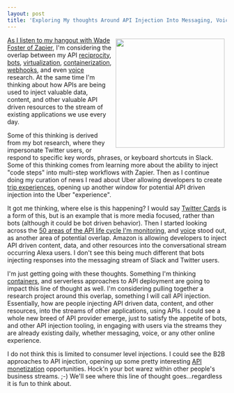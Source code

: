 ```yaml
---
layout: post
title: 'Exploring My thoughts Around API Injection Into Messaging, Voice, And Other Online Experiences'
---
```

<p><img style="padding: 5px;" src="https://s3.amazonaws.com/kinlane-productions/bw-icons/bw-api-injection.png" alt="" width="250" align="right" /></p>
<p><a href="http://apievangelist.com/2016/02/23/my-hangout-with-wade-foster-of-zapier-its-about-the-process/">As I listen to my hangout with Wade Foster of Zapier</a>, I'm considering the overlap between my API <a href="http://reciprocity.apievangelist.com/">reciprocity</a>, <a href="http://bots.apievangelist.com/">bots</a>, <a href="http://virtualization.apievangelist.com/">virtualization</a>, <a href="http://containerization.apievangelist.com/">containerization</a>, <a href="http://webhooks.apievangelist.com/">webhooks</a>, and even <a href="http://voice.apievangelist.com/">voice</a> research. At the same time I'm thinking about how APIs are being used to inject valuable data, content, and other valuable API driven resources to the stream of existing applications we use every day.&nbsp;</p>
<p>Some of this thinking is derived from my bot research, where they impersonate Twitter users, or respond to specific key words, phrases, or keyboard shortcuts in Slack. Some of this thinking comes from learning more about the ability to inject "code steps" into multi-step workflows with Zapier. Then as I continue doing my curation of news I read about Uber allowing developers to create <a href="https://developer.uber.com/docs/tutorial-trip-experiences">trip experiences</a>, opening up another window for potential API driven injection into the Uber "experience".&nbsp;</p>
<p>It got me thinking, where else is this happening? I would say <a href="https://dev.twitter.com/cards/overview">Twitter Cards</a> is a form of this, but is an example that is more media focused, rather than bots (although it could be bot driven behavior). Then I started looking across the <a href="http://apievangelist.com">50 areas of the API life cycle I'm monitoring</a>, and <a href="http://voice.apievangelist.com/">voice</a> stood out, as another area of potential overlap. Amazon is allowing developers to inject API driven content, data, and other resources into the conversational stream occurring Alexa users. I don't see this being much different that bots injecting responses into the messaging stream of Slack and Twitter users.</p>
<p>I'm just getting going with these thoughts. Something I'm thinking <a href="http://containers.apievangelist.com">containers</a>, and serverless approaches to API deployment are going to impact this line of thought as well. I'm considering pulling together a research project around this overlap, something I will call API injection. Essentially, how are people injecting API driven data, content, and other resources, into the streams of other applications, using APIs. I could see a whole new breed of API provider emerge, just to satisfy the appetite of bots, and other API injection tooling, in engaging with users via the streams they are already existing daily, whether messaging, voice, or any other online experience.</p>
<p>I do not think this is limited to consumer level injections. I could see the B2B approaches to API injection, opening up some pretty interesting <a href="http://monetization.apievangelist.com/">API monetization</a> opportunities. Hock'n your bot warez within other people's business streams. ;-) We'll see where this line of thought goes...regardless it is fun to think about.</p>